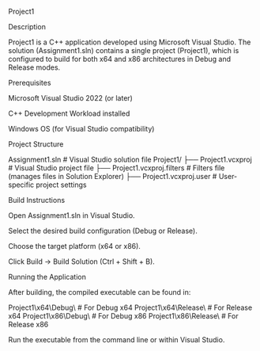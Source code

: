 Project1

Description

Project1 is a C++ application developed using Microsoft Visual Studio. The solution (Assignment1.sln) contains a single project (Project1), which is configured to build for both x64 and x86 architectures in Debug and Release modes.

Prerequisites

Microsoft Visual Studio 2022 (or later)

C++ Development Workload installed

Windows OS (for Visual Studio compatibility)

Project Structure

Assignment1.sln         # Visual Studio solution file
Project1/
 ├── Project1.vcxproj   # Visual Studio project file
 ├── Project1.vcxproj.filters  # Filters file (manages files in Solution Explorer)
 ├── Project1.vcxproj.user  # User-specific project settings

Build Instructions

Open Assignment1.sln in Visual Studio.

Select the desired build configuration (Debug or Release).

Choose the target platform (x64 or x86).

Click Build → Build Solution (Ctrl + Shift + B).

Running the Application

After building, the compiled executable can be found in:

Project1\x64\Debug\   # For Debug x64
Project1\x64\Release\ # For Release x64
Project1\x86\Debug\   # For Debug x86
Project1\x86\Release\ # For Release x86

Run the executable from the command line or within Visual Studio.
